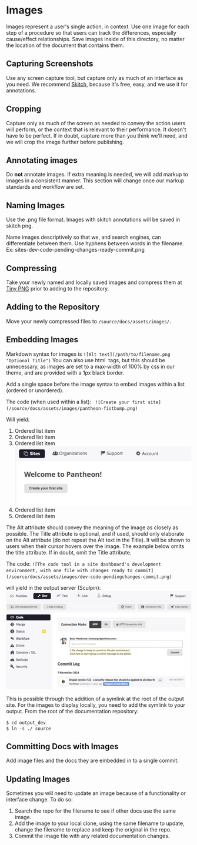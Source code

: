 # Images
Images represent a user's single action, in context. Use one image for each step of a procedure so that users can track the differences, especially cause/effect relationships.
Save images inside of this directory, no matter the location of the document that contains them.

## Capturing Screenshots

Use any screen capture tool, but capture only as much of an interface as you need. We recommend [Skitch](https://evernote.com/skitch/ "Skitch download page"), because it's free, easy, and we use it for annotations.  

## Cropping
Capture only as much of the screen as needed to convey the action users will perform, or the context that is relevant to their performance. It doesn't have to be perfect. If in doubt, capture more than you think we'll need, and we will crop the image further before publishing.

## Annotating images

Do **not** annotate images. If extra meaning is needed, we will add markup to images in a consistent manner. This section will change once our markup standards and workflow are set.

## Naming Images
Use the .png file format. Images with skitch annotations will be saved in skitch png.

Name images descriptively so that we, and search engines, can differentiate between them. Use hyphens between words in the filename.  
Ex: sites-dev-code-pending-changes-ready-commit.png

## Compressing

Take your newly named and locally saved images and compress them at [Tiny PNG](https://tinypng.com/) prior to adding to the repository.

## Adding to the Repository
Move your newly compressed files to `/source/docs/assets/images/`.

## Embedding Images
Markdown syntax for images is `![Alt text](/path/to/filename.png "Optional Title")` You can also use html <img> tags, but this should be unnecessary, as images are set to a max-width of 100% by css in our theme, and are provided with a 1px black border.

Add a single space before the image syntax to embed images within a list (ordered or unordered).

The code (when used within a list): ` ![Create your first site](/source/docs/assets/images/pantheon-fistbump.png)`

Will yield:

1. Ordered list item
2. Ordered list item
3. Ordered list item
 ![Pantheon Fistbump](/source/docs/assets/images/create-site-dashboard.png)
4. Ordered list item
5. Ordered list item

The Alt attribute should convey the meaning of the image as closely as possible. The Title attribute is optional, and if used, should only elaborate on the Alt attribute (do not repeat the Alt text in the Title). It will be shown to users when their cursor hovers over the image. The example below omits the title attribute. If in doubt, omit the Title attribute.

The code: `![The code tool in a site dashboard's development environment, with one file with changes ready to commit](/source/docs/assets/images/dev-code-pendingchanges-commit.png)`

will yield in the output server (Sculpin):
![The code tool in a site dashboard's development environment, with one file with changes ready to commit](/source/docs/assets/images/dev-code-pendingchanges-commit.png)

This is possible through the addition of a symlink at the root of the output site. For the images to display locally, you need to add the symlink to your output. From the root of the documentation repository:

```
$ cd output_dev
$ ln -s ./ source
```

## Committing Docs with Images
Add image files and the docs they are embedded in to a single commit.

## Updating Images
Sometimes you will need to update an image because of a functionality or interface change. To do so:

1. Search the repo for the filename to see if other docs use the same image.
2. Add the image to your local clone, using the same filename to update, change the filename to replace and keep the original in the repo.
3. Commit the image file with any related documentation changes.

